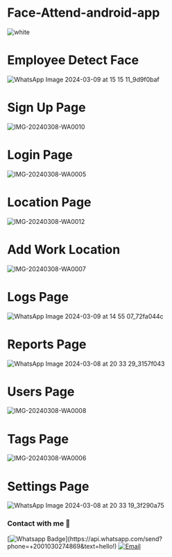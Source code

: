 # Face-Attend-android-app

![white](https://github.com/Try-and-Except/Face-Attend-android-app-/assets/158096018/35005356-a33a-44d3-85f3-d441823c14d3)

# Employee Detect Face 

![WhatsApp Image 2024-03-09 at 15 15 11_9d9f0baf](https://github.com/Try-and-Except/Face-Attend-android-app-/assets/158096018/a7f3309e-ccd7-4f0a-a0df-2f51e346e056)

# Sign Up Page

![IMG-20240308-WA0010](https://github.com/Try-and-Except/Face-Attend-android-app-/assets/158096018/2fd5a871-d3c3-4945-9a95-ab53322cef93)

# Login Page

![IMG-20240308-WA0005](https://github.com/Try-and-Except/Face-Attend-android-app-/assets/158096018/27539f2b-e21f-4a71-a4d5-f4c2a2b14bd9)

# Location Page 

![IMG-20240308-WA0012](https://github.com/Try-and-Except/Face-Attend-android-app-/assets/158096018/86d1dd43-6fd6-4637-a0a2-f625a08edb9d)

# Add Work Location

![IMG-20240308-WA0007](https://github.com/Try-and-Except/Face-Attend-android-app-/assets/158096018/24bf0416-2d5c-48ed-8186-de508369d0b0)

# Logs Page

![WhatsApp Image 2024-03-09 at 14 55 07_72fa044c](https://github.com/Try-and-Except/Face-Attend-android-app-/assets/158096018/c0c52338-3f1a-4cee-bb11-dba502ce793d)


# Reports Page

![WhatsApp Image 2024-03-08 at 20 33 29_3157f043](https://github.com/Try-and-Except/Face-Attend-android-app-/assets/158096018/64d5d48f-ac63-4429-8a69-242796cf316b)

# Users Page 

![IMG-20240308-WA0008](https://github.com/Try-and-Except/Face-Attend-android-app-/assets/158096018/6789d5bf-d171-4854-80d2-ee0845529327)

# Tags Page

![IMG-20240308-WA0006](https://github.com/Try-and-Except/Face-Attend-android-app-/assets/158096018/f6ad058d-6bdd-470b-920d-0861f800c885)


# Settings Page

![WhatsApp Image 2024-03-08 at 20 33 19_3f290a75](https://github.com/Try-and-Except/Face-Attend-android-app-/assets/158096018/2eca2973-c448-4d04-9cb1-728705c7ca6f)


### Contact with me 📝
[![Whatsapp Badge](https://img.shields.io/badge/-Whatsapp-4CA143?style=flat-square&labelColor=4CA143&logo=whatsapp&logoColor=white&link=https://api.whatsapp.com/send?phone=+2001030274869&text=hello!)](https://api.whatsapp.com/send?phone=+2001030274869&text=hello!)
<a href="tryandexcept@gmail.com" target="_blank"><img src="https://img.shields.io/badge/-Gmail-c14438?style=flat-square&logo=Gmail&logoColor=white" alt="Email"></a>


